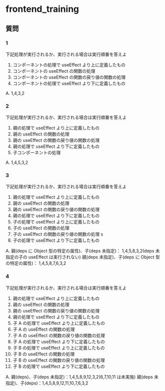# frontend_training

## 質問

### 1

下記処理が実行されるか、実行される場合は実行順番を答えよ

1. コンポーネントの処理で useEffect より上に定義したもの
1. コンポーネントの useEffect の関数の処理
1. コンポーネントの useEffect の関数の戻り値の関数の処理
1. コンポーネントの処理で useEffect より下に定義したもの

A. 1,4,3,2

### 2

下記処理が実行されるか、実行される場合は実行順番を答えよ

1. 親の処理で useEffect より上に定義したもの
1. 親の useEffect の関数の処理
1. 親の useEffect の関数の戻り値の関数の処理
1. 親の処理で useEffect より下に定義したもの
1. 子コンポーネントの処理

A. 1,4,5,3,2

### 3

下記処理が実行されるか、実行される場合は実行順番を答えよ

1. 親の処理で useEffect より上に定義したもの
1. 親の useEffect の関数の処理
1. 親の useEffect の関数の戻り値の関数の処理
1. 親の処理で useEffect より下に定義したもの
1. 子の処理で useEffect より上に定義したもの
1. 子の useEffect の関数の処理
1. 子の useEffect の関数の戻り値の関数の処理 s
1. 子の処理で useEffect より下に定義したもの

A.
親(deps に Object 型の特定の属性)、子(deps 未指定)： 1,4,5,8,3,2(deps 未指定の子の useEffect は実行されない)
親(deps 未指定)、子(deps に Object 型の特定の属性)： 1,4,5,8,7,6,3,2

### 4

下記処理が実行されるか、実行される場合は実行順番を答えよ

1. 親の処理で useEffect より上に定義したもの
1. 親の useEffect の関数の処理
1. 親の useEffect の関数の戻り値の関数の処理
1. 親の処理で useEffect より下に定義したもの
1. 子 A の処理で useEffect より上に定義したもの
1. 子 A の useEffect の関数の処理
1. 子 A の useEffect の関数の戻り値の関数の処理
1. 子 A の処理で useEffect より下に定義したもの
1. 子 B の処理で useEffect より上に定義したもの
1. 子 B の useEffect の関数の処理
1. 子 B の useEffect の関数の戻り値の関数の処理
1. 子 B の処理で useEffect より下に定義したもの

A.
親(deps)、子(deps 未指定)：1,4,5,8,9,12,3,2(6,7,10,11 は未実施)
親(deps 未指定)、子(deps)：1,4,5,8,9,12,11,10,7,6,3,2
